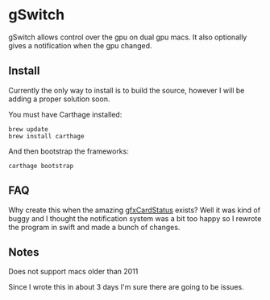 # gSwitch

gSwitch allows control over the gpu on dual gpu macs. It also optionally gives a notification when the gpu changed.

## Install

Currently the only way to install is to build the source, however I will be adding a proper solution soon.

You must have Carthage installed:

```
brew update
brew install carthage
```

And then bootstrap the frameworks:

```
carthage bootstrap
```

## FAQ

Why create this when the amazing [gfxCardStatus](https://github.com/codykrieger/gfxCardStatus) exists? Well it was kind of buggy and I thought the notification system was a bit too happy so I rewrote the program in swift and made a bunch of changes.

## Notes

Does not support macs older than 2011

Since I wrote this in about 3 days I'm sure there are going to be issues.
